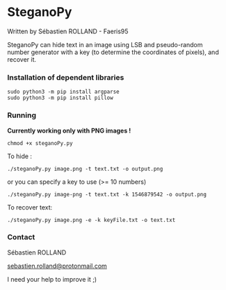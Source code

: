 # SteganoPy
Written by Sébastien ROLLAND - Faeris95

SteganoPy can hide text in an image using LSB and pseudo-random number generator with a key (to determine the coordinates of pixels), and recover it.

### Installation of dependent libraries
```
sudo python3 -m pip install argparse
sudo python3 -m pip install pillow
```
### Running
<strong>Currently working only with PNG images !</strong>
```
chmod +x steganoPy.py
```
To hide :
```
./steganoPy.py image.png -t text.txt -o output.png
```

or you can specify a key to use (>= 10 numbers)
```
./steganoPy.py image-png -t text.txt -k 1546879542 -o output.png
```
To recover text:
```
./steganoPy.py image.png -e -k keyFile.txt -o text.txt
```

### Contact
Sébastien ROLLAND

sebastien.rolland@protonmail.com

I need your help to improve it ;)